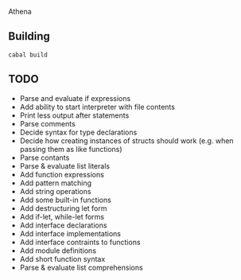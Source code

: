 Athena

## Building

    cabal build


## TODO

- Parse and evaluate if expressions
- Add ability to start interpreter with file contents
- Print less output after statements
- Parse comments
- Decide syntax for type declarations
- Decide how creating instances of structs should work (e.g. when passing them as like functions)
- Parse contants
- Parse & evaluate list literals
- Add function expressions
- Add pattern matching
- Add string operations
- Add some built-in functions
- Add destructuring let form
- Add if-let, while-let forms
- Add interface declarations
- Add interface implementations
- Add interface contraints to functions
- Add module definitions
- Add short function syntax
- Parse & evaluate list comprehensions
